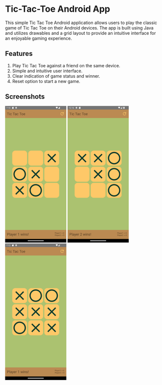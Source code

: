 # Tic-Tac-Toe Android App

This simple Tic Tac Toe Android application allows users to play the classic game of Tic Tac Toe on their Android devices. 
The app is built using Java and utilizes drawables and a grid layout to provide an intuitive interface for an enjoyable gaming experience.

## Features
 1. Play Tic Tac Toe against a friend on the same device.
 2. Simple and intuitive user interface.
 3. Clear indication of game status and winner.
 4. Reset option to start a new game.

## Screenshots
<img src="app/src/main/res/drawable/screenshot01.png" width="200" /> <img src="app/src/main/res/drawable/screenshot03.png" width="200" /> <img src="app/src/main/res/drawable/screenshot02.png" width="200" />
